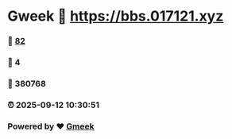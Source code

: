 # Gweek :link: https://bbs.017121.xyz 
### :page_facing_up: [82](https://bbs.017121.xyz/tag.html) 
### :speech_balloon: 4 
### :hibiscus: 380768 
### :alarm_clock: 2025-09-12 10:30:51 
### Powered by :heart: [Gmeek](https://github.com/Meekdai/Gmeek)
